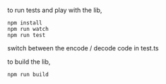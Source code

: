 to run tests and play with the lib,

```
npm install
npm run watch
npm run test
```

switch between the encode / decode code in test.ts

to build the lib,

```
npm run build
```
